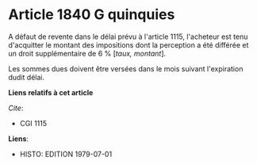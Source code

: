 # Article 1840 G quinquies

A défaut de revente dans le délai prévu à l'article 1115, l'acheteur est tenu d'acquitter le montant des impositions dont la
perception a été différée et un droit supplémentaire de 6 % [*taux, montant*].

Les sommes dues doivent être versées dans le mois suivant l'expiration dudit délai.

**Liens relatifs à cet article**

_Cite_:

  - CGI 1115

**Liens**:

  - HISTO: EDITION 1979-07-01
